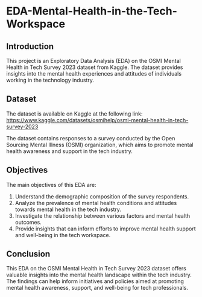 # EDA-Mental-Health-in-the-Tech-Workspace

## Introduction
This project is an Exploratory Data Analysis (EDA) on the OSMI Mental Health in Tech Survey 2023 dataset from Kaggle. The dataset provides insights into the mental health experiences and attitudes of individuals working in the technology industry.

## Dataset
The dataset is available on Kaggle at the following link:
https://www.kaggle.com/datasets/osmihelp/osmi-mental-health-in-tech-survey-2023

The dataset contains responses to a survey conducted by the Open Sourcing Mental Illness (OSMI) organization, which aims to promote mental health awareness and support in the tech industry.

## Objectives
The main objectives of this EDA are:
1. Understand the demographic composition of the survey respondents.
2. Analyze the prevalence of mental health conditions and attitudes towards mental health in the tech industry.
3. Investigate the relationship between various factors and mental health outcomes.
4. Provide insights that can inform efforts to improve mental health support and well-being in the tech workspace.

## Conclusion
This EDA on the OSMI Mental Health in Tech Survey 2023 dataset offers valuable insights into the mental health landscape within the tech industry. The findings can help inform initiatives and policies aimed at promoting mental health awareness, support, and well-being for tech professionals.
